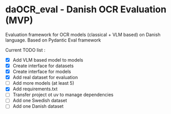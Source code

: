 # daOCR_eval - Danish OCR Evaluation (MVP)
Evaluation framework for OCR models (classical + VLM based) on Danish language. Based on Pydantic Eval framework


Current TODO list :


- [x] Add VLM based model to models
- [x] Create interface for datasets
- [x] Create interface for models
- [x] Add real dataset for evaluation
- [ ] Add more models (at least 5)
- [x] Add requirements.txt
- [ ] Transfer project ot uv to manage dependencies
- [ ] Add one Swedish dataset
- [ ] Add one Danish dataset
